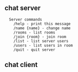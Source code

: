 ## chat server
```text
  Server commands
    /help - print this message
    /name {name} - change name
    /rooms - list rooms
    /join {room} - join room
    /list - list server users
    /users - list users in room
    /quit - quit server
```

## chat client
